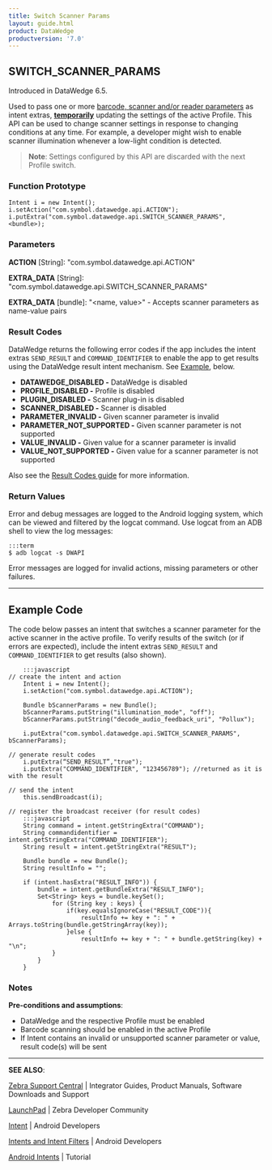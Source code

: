 ```yaml
---
title: Switch Scanner Params
layout: guide.html
product: DataWedge
productversion: '7.0'
---
```


## SWITCH_SCANNER_PARAMS

Introduced in DataWedge 6.5. 

Used to pass one or more [barcode, scanner and/or reader parameters](../../input/barcode/#decoderselection) as intent extras, **<u>temporarily</u>** updating the settings of the active Profile. This API can be used to change scanner settings in response to changing conditions at any time. For example, a developer might wish to enable scanner illumination whenever a low-light condition is detected. 

> **Note**: Settings configured by this API are discarded with the next Profile switch.

### Function Prototype

	Intent i = new Intent();
	i.setAction("com.symbol.datawedge.api.ACTION");
	i.putExtra("com.symbol.datawedge.api.SWITCH_SCANNER_PARAMS", <bundle>);

### Parameters
**ACTION** [String]: "com.symbol.datawedge.api.ACTION"

**EXTRA_DATA** [String]: "com.symbol.datawedge.api.SWITCH_SCANNER_PARAMS"

**EXTRA_DATA** [bundle]: "&lt;name, value&gt;" - Accepts scanner parameters as name-value pairs

### Result Codes

DataWedge returns the following error codes if the app includes the intent extras `SEND_RESULT` and `COMMAND_IDENTIFIER` to enable the app to get results using the DataWedge result intent mechanism. See [Example](#example), below. 

* **DATAWEDGE_DISABLED -** DataWedge is disabled
* **PROFILE_DISABLED -** Profile is disabled
* **PLUGIN_DISABLED -** Scanner plug-in is disabled
* **SCANNER_DISABLED -** Scanner is disabled
* **PARAMETER_INVALID -** Given scanner parameter is invalid
* **PARAMETER_NOT_SUPPORTED -** Given scanner parameter is not supported
* **VALUE_INVALID -** Given value for a scanner parameter is invalid
* **VALUE_NOT_SUPPORTED -** Given value for a scanner parameter is not supported

Also see the [Result Codes guide](../resultinfo) for more information.  

### Return Values

Error and debug messages are logged to the Android logging system, which can be viewed and filtered by the logcat command. Use logcat from an ADB shell to view the log messages:

	:::term
	$ adb logcat -s DWAPI

Error messages are logged for invalid actions, missing parameters or other failures.

-----

## Example Code

The code below passes an intent that switches a scanner parameter for the active scanner in the active profile. To verify results of the switch (or if errors are expected), include the intent extras `SEND_RESULT` and `COMMAND_IDENTIFIER` to get results (also shown).

		:::javascript
	// create the intent and action
		Intent i = new Intent();
		i.setAction("com.symbol.datawedge.api.ACTION");

		Bundle bScannerParams = new Bundle();
		bScannerParams.putString("illumination_mode", "off");
		bScannerParams.putString("decode_audio_feedback_uri", "Pollux");

		i.putExtra("com.symbol.datawedge.api.SWITCH_SCANNER_PARAMS", bScannerParams);

	// generate result codes
		i.putExtra(“SEND_RESULT”,"true");
		i.putExtra("COMMAND_IDENTIFIER", "123456789"); //returned as it is with the result

	// send the intent
		this.sendBroadcast(i);

	// register the broadcast receiver (for result codes)
		:::javascript
		String command = intent.getStringExtra("COMMAND");
		String commandidentifier = intent.getStringExtra("COMMAND_IDENTIFIER");
		String result = intent.getStringExtra("RESULT");

		Bundle bundle = new Bundle();
		String resultInfo = "";

		if (intent.hasExtra("RESULT_INFO")) {
			bundle = intent.getBundleExtra("RESULT_INFO");
			Set<String> keys = bundle.keySet();
			    for (String key : keys) {
			        if(key.equalsIgnoreCase("RESULT_CODE")){
			            resultInfo += key + ": " + Arrays.toString(bundle.getStringArray(key));
			        }else {
			            resultInfo += key + ": " + bundle.getString(key) + "\n";
		        }
		    }
		}

### Notes

**Pre-conditions and assumptions**:

* DataWedge and the respective Profile must be enabled
* Barcode scanning should be enabled in the active Profile
* If Intent contains an invalid or unsupported scanner parameter or value, result code(s) will be sent

-----

**SEE ALSO**:

[Zebra Support Central](https://www.zebra.com/us/en/support-downloads.html) | Integrator Guides, Product Manuals, Software Downloads and Support

[LaunchPad](https://developer.zebra.com/welcome) | Zebra Developer Community

[Intent](https://developer.android.com/reference/android/content/Intent.html) | Android Developers

[Intents and Intent Filters](http://developer.android.com/guide/components/intents-filters.html) | Android Developers

[Android Intents](http://www.vogella.com/tutorials/AndroidIntent/article.html) | Tutorial
